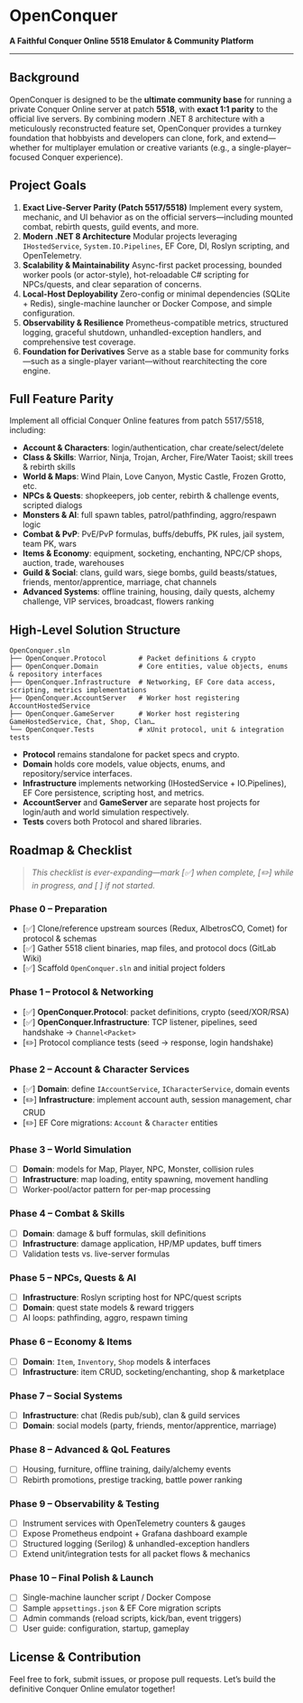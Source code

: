 # OpenConquer

**A Faithful Conquer Online 5518 Emulator & Community Platform**

---

## Background

OpenConquer is designed to be the **ultimate community base** for running a private Conquer Online server at patch **5518**, with **exact 1:1 parity** to the official live servers. By combining modern .NET 8 architecture with a meticulously reconstructed feature set, OpenConquer provides a turnkey foundation that hobbyists and developers can clone, fork, and extend—whether for multiplayer emulation or creative variants (e.g., a single-player–focused Conquer experience).

## Project Goals

1. **Exact Live-Server Parity (Patch 5517/5518)**
   Implement every system, mechanic, and UI behavior as on the official servers—including mounted combat, rebirth quests, guild events, and more.
2. **Modern .NET 8 Architecture**
   Modular projects leveraging `IHostedService`, `System.IO.Pipelines`, EF Core, DI, Roslyn scripting, and OpenTelemetry.
3. **Scalability & Maintainability**
   Async-first packet processing, bounded worker pools (or actor-style), hot-reloadable C# scripting for NPCs/quests, and clear separation of concerns.
4. **Local-Host Deployability**
   Zero-config or minimal dependencies (SQLite + Redis), single-machine launcher or Docker Compose, and simple configuration.
5. **Observability & Resilience**
   Prometheus-compatible metrics, structured logging, graceful shutdown, unhandled-exception handlers, and comprehensive test coverage.
6. **Foundation for Derivatives**
   Serve as a stable base for community forks—such as a single-player variant—without rearchitecting the core engine.

## Full Feature Parity

Implement all official Conquer Online features from patch 5517/5518, including:

* **Account & Characters**: login/authentication, char create/select/delete
* **Class & Skills**: Warrior, Ninja, Trojan, Archer, Fire/Water Taoist; skill trees & rebirth skills
* **World & Maps**: Wind Plain, Love Canyon, Mystic Castle, Frozen Grotto, etc.
* **NPCs & Quests**: shopkeepers, job center, rebirth & challenge events, scripted dialogs
* **Monsters & AI**: full spawn tables, patrol/pathfinding, aggro/respawn logic
* **Combat & PvP**: PvE/PvP formulas, buffs/debuffs, PK rules, jail system, team PK, wars
* **Items & Economy**: equipment, socketing, enchanting, NPC/CP shops, auction, trade, warehouses
* **Guild & Social**: clans, guild wars, siege bombs, guild beasts/statues, friends, mentor/apprentice, marriage, chat channels
* **Advanced Systems**: offline training, housing, daily quests, alchemy challenge, VIP services, broadcast, flowers ranking

## High-Level Solution Structure

```text
OpenConquer.sln
├── OpenConquer.Protocol        # Packet definitions & crypto
├── OpenConquer.Domain          # Core entities, value objects, enums & repository interfaces
├── OpenConquer.Infrastructure  # Networking, EF Core data access, scripting, metrics implementations
├── OpenConquer.AccountServer   # Worker host registering AccountHostedService
├── OpenConquer.GameServer      # Worker host registering GameHostedService, Chat, Shop, Clan…
└── OpenConquer.Tests           # xUnit protocol, unit & integration tests
```

* **Protocol** remains standalone for packet specs and crypto.
* **Domain** holds core models, value objects, enums, and repository/service interfaces.
* **Infrastructure** implements networking (IHostedService + IO.Pipelines), EF Core persistence, scripting host, and metrics.
* **AccountServer** and **GameServer** are separate host projects for login/auth and world simulation respectively.
* **Tests** covers both Protocol and shared libraries.

## Roadmap & Checklist

> *This checklist is ever-expanding—mark \[✅] when complete, \[✏️] while in progress, and \[ ] if not started.*

### Phase 0 – Preparation

* \[✅] Clone/reference upstream sources (Redux, AlbetrosCO, Comet) for protocol & schemas
* \[✅] Gather 5518 client binaries, map files, and protocol docs (GitLab Wiki)
* \[✅] Scaffold `OpenConquer.sln` and initial project folders

### Phase 1 – Protocol & Networking

* \[✅] **OpenConquer.Protocol**: packet definitions, crypto (seed/XOR/RSA)
* \[✅] **OpenConquer.Infrastructure**: TCP listener, pipelines, seed handshake → `Channel<Packet>`
* \[✏️] Protocol compliance tests (seed → response, login handshake)

### Phase 2 – Account & Character Services

* \[✅] **Domain**: define `IAccountService`, `ICharacterService`, domain events
* \[✏️] **Infrastructure**: implement account auth, session management, char CRUD
* \[✏️] EF Core migrations: `Account` & `Character` entities

### Phase 3 – World Simulation

* [ ] **Domain**: models for Map, Player, NPC, Monster, collision rules
* [ ] **Infrastructure**: map loading, entity spawning, movement handling
* [ ] Worker-pool/actor pattern for per-map processing

### Phase 4 – Combat & Skills

* [ ] **Domain**: damage & buff formulas, skill definitions
* [ ] **Infrastructure**: damage application, HP/MP updates, buff timers
* [ ] Validation tests vs. live-server formulas

### Phase 5 – NPCs, Quests & AI

* [ ] **Infrastructure**: Roslyn scripting host for NPC/quest scripts
* [ ] **Domain**: quest state models & reward triggers
* [ ] AI loops: pathfinding, aggro, respawn timing

### Phase 6 – Economy & Items

* [ ] **Domain**: `Item`, `Inventory`, `Shop` models & interfaces
* [ ] **Infrastructure**: item CRUD, socketing/enchanting, shop & marketplace

### Phase 7 – Social Systems

* [ ] **Infrastructure**: chat (Redis pub/sub), clan & guild services
* [ ] **Domain**: social models (party, friends, mentor/apprentice, marriage)

### Phase 8 – Advanced & QoL Features

* [ ] Housing, furniture, offline training, daily/alchemy events
* [ ] Rebirth promotions, prestige tracking, battle power ranking

### Phase 9 – Observability & Testing

* [ ] Instrument services with OpenTelemetry counters & gauges
* [ ] Expose Prometheus endpoint + Grafana dashboard example
* [ ] Structured logging (Serilog) & unhandled-exception handlers
* [ ] Extend unit/integration tests for all packet flows & mechanics

### Phase 10 – Final Polish & Launch

* [ ] Single-machine launcher script / Docker Compose
* [ ] Sample `appsettings.json` & EF Core migration scripts
* [ ] Admin commands (reload scripts, kick/ban, event triggers)
* [ ] User guide: configuration, startup, gameplay

## License & Contribution

Feel free to fork, submit issues, or propose pull requests. Let’s build the definitive Conquer Online emulator together!
